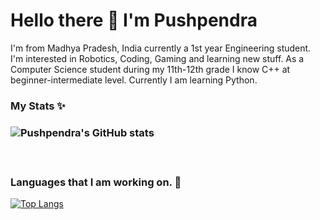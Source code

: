  <h1> Hello there 👋 I'm Pushpendra </h1>
 
  <a> I'm from Madhya Pradesh, India currently a 1st year Engineering student.  I'm interested in Robotics, Coding, Gaming and learning new stuff. 
        As a Computer Science student during my 11th-12th grade I know C++ at beginner-intermediate level.  Currently I am learning Python. </a>
    <h3>My Stats ✨<h3>
 
   ![Pushpendra's GitHub stats](https://github-readme-stats.vercel.app/api?username=Pushpendra766&show_icons=true&theme=radical)
   
  </br>
   <h3>Languages that I am working on. 🦾</h3>
   
  [![Top Langs](https://github-readme-stats.vercel.app/api/top-langs/?username=Pushpendra766&layout=compact)](https://github.com/Pushpendra766/github-readme-stats)


